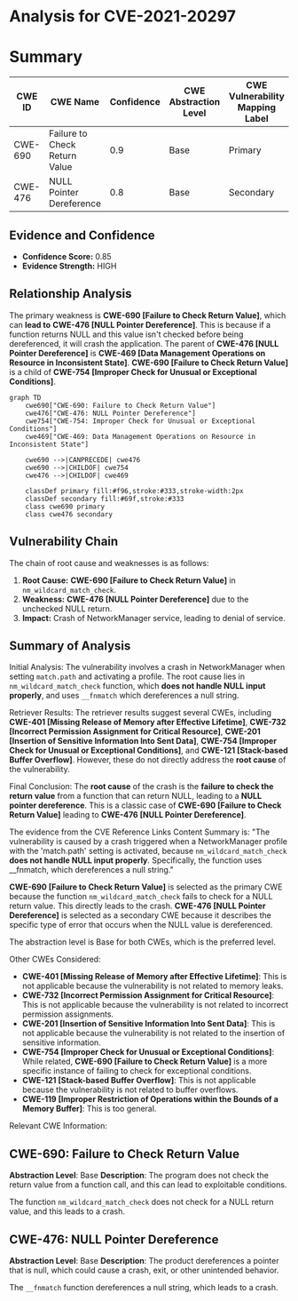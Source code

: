 # Analysis for CVE-2021-20297

# Summary
| CWE ID | CWE Name | Confidence | CWE Abstraction Level | CWE Vulnerability Mapping Label | CWE-Vulnerability Mapping Notes |
|---|---|---|---|---|---|
| CWE-690 | Failure to Check Return Value | 0.9 | Base | Primary | Allowed |
| CWE-476 | NULL Pointer Dereference | 0.8 | Base | Secondary | Allowed |

## Evidence and Confidence

*   **Confidence Score:** 0.85
*   **Evidence Strength:** HIGH

## Relationship Analysis
The primary weakness is **CWE-690 [Failure to Check Return Value]**, which can **lead to** **CWE-476 [NULL Pointer Dereference]**. This is because if a function returns NULL and this value isn't checked before being dereferenced, it will crash the application. The parent of **CWE-476 [NULL Pointer Dereference]** is **CWE-469 [Data Management Operations on Resource in Inconsistent State]**. **CWE-690 [Failure to Check Return Value]** is a child of **CWE-754 [Improper Check for Unusual or Exceptional Conditions]**.

```mermaid
graph TD
    cwe690["CWE-690: Failure to Check Return Value"]
    cwe476["CWE-476: NULL Pointer Dereference"]
    cwe754["CWE-754: Improper Check for Unusual or Exceptional Conditions"]
    cwe469["CWE-469: Data Management Operations on Resource in Inconsistent State"]
    
    cwe690 -->|CANPRECEDE| cwe476
    cwe690 -->|CHILDOF| cwe754
    cwe476 -->|CHILDOF| cwe469

    classDef primary fill:#f96,stroke:#333,stroke-width:2px
    classDef secondary fill:#69f,stroke:#333
    class cwe690 primary
    class cwe476 secondary
```

## Vulnerability Chain
The chain of root cause and weaknesses is as follows:
1.  **Root Cause:** **CWE-690 [Failure to Check Return Value]** in `nm_wildcard_match_check`.
2.  **Weakness:** **CWE-476 [NULL Pointer Dereference]** due to the unchecked NULL return.
3.  **Impact:** Crash of NetworkManager service, leading to denial of service.

## Summary of Analysis
Initial Analysis:
The vulnerability involves a crash in NetworkManager when setting `match.path` and activating a profile. The root cause lies in `nm_wildcard_match_check` function, which **does not handle NULL input properly**, and uses `__fnmatch` which dereferences a null string.

Retriever Results:
The retriever results suggest several CWEs, including **CWE-401 [Missing Release of Memory after Effective Lifetime]**, **CWE-732 [Incorrect Permission Assignment for Critical Resource]**, **CWE-201 [Insertion of Sensitive Information Into Sent Data]**, **CWE-754 [Improper Check for Unusual or Exceptional Conditions]**, and **CWE-121 [Stack-based Buffer Overflow]**. However, these do not directly address the **root cause** of the vulnerability.

Final Conclusion:
The **root cause** of the crash is the **failure to check the return value** from a function that can return NULL, leading to a **NULL pointer dereference**. This is a classic case of **CWE-690 [Failure to Check Return Value]** leading to **CWE-476 [NULL Pointer Dereference]**.

The evidence from the CVE Reference Links Content Summary is: "The vulnerability is caused by a crash triggered when a NetworkManager profile with the 'match.path' setting is activated, because `nm_wildcard_match_check` **does not handle NULL input properly**. Specifically, the function uses __fnmatch, which dereferences a null string."

**CWE-690 [Failure to Check Return Value]** is selected as the primary CWE because the function `nm_wildcard_match_check` fails to check for a NULL return value. This directly leads to the crash. **CWE-476 [NULL Pointer Dereference]** is selected as a secondary CWE because it describes the specific type of error that occurs when the NULL value is dereferenced.

The abstraction level is Base for both CWEs, which is the preferred level.

Other CWEs Considered:

*   **CWE-401 [Missing Release of Memory after Effective Lifetime]**: This is not applicable because the vulnerability is not related to memory leaks.
*   **CWE-732 [Incorrect Permission Assignment for Critical Resource]**: This is not applicable because the vulnerability is not related to incorrect permission assignments.
*   **CWE-201 [Insertion of Sensitive Information Into Sent Data]**: This is not applicable because the vulnerability is not related to the insertion of sensitive information.
*   **CWE-754 [Improper Check for Unusual or Exceptional Conditions]**: While related, **CWE-690 [Failure to Check Return Value]** is a more specific instance of failing to check for exceptional conditions.
*   **CWE-121 [Stack-based Buffer Overflow]**: This is not applicable because the vulnerability is not related to buffer overflows.
*   **CWE-119 [Improper Restriction of Operations within the Bounds of a Memory Buffer]**: This is too general.

Relevant CWE Information:
## CWE-690: Failure to Check Return Value
**Abstraction Level**: Base
**Description**: The program does not check the return value from a function call, and this can lead to exploitable conditions.

The function `nm_wildcard_match_check` does not check for a NULL return value, and this leads to a crash.

## CWE-476: NULL Pointer Dereference
**Abstraction Level**: Base
**Description**: The product dereferences a pointer that is null, which could cause a crash, exit, or other unintended behavior.

The `__fnmatch` function dereferences a null string, which leads to a crash.